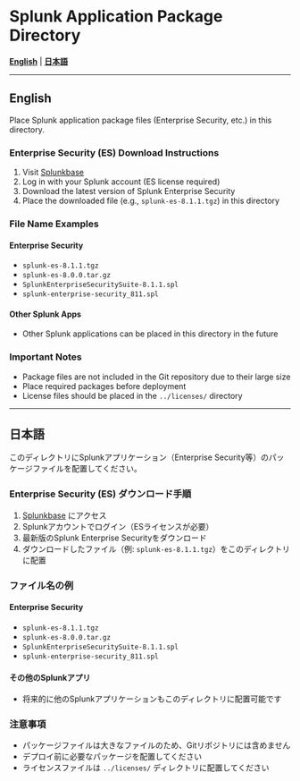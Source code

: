 # Splunk Application Package Directory

**[English](#english)** | **[日本語](#日本語)**

---

## English

Place Splunk application package files (Enterprise Security, etc.) in this directory.

### Enterprise Security (ES) Download Instructions

1. Visit [Splunkbase](https://splunkbase.splunk.com/app/263)
2. Log in with your Splunk account (ES license required)
3. Download the latest version of Splunk Enterprise Security
4. Place the downloaded file (e.g., `splunk-es-8.1.1.tgz`) in this directory

### File Name Examples

#### Enterprise Security
- `splunk-es-8.1.1.tgz`
- `splunk-es-8.0.0.tar.gz`
- `SplunkEnterpriseSecuritySuite-8.1.1.spl`
- `splunk-enterprise-security_811.spl`

#### Other Splunk Apps
- Other Splunk applications can be placed in this directory in the future

### Important Notes

- Package files are not included in the Git repository due to their large size
- Place required packages before deployment
- License files should be placed in the `../licenses/` directory

---

## 日本語

このディレクトリにSplunkアプリケーション（Enterprise Security等）のパッケージファイルを配置してください。

### Enterprise Security (ES) ダウンロード手順

1. [Splunkbase](https://splunkbase.splunk.com/app/263) にアクセス
2. Splunkアカウントでログイン（ESライセンスが必要）
3. 最新版のSplunk Enterprise Securityをダウンロード
4. ダウンロードしたファイル（例: `splunk-es-8.1.1.tgz`）をこのディレクトリに配置

### ファイル名の例

#### Enterprise Security
- `splunk-es-8.1.1.tgz`
- `splunk-es-8.0.0.tar.gz`
- `SplunkEnterpriseSecuritySuite-8.1.1.spl`
- `splunk-enterprise-security_811.spl`

#### その他のSplunkアプリ
- 将来的に他のSplunkアプリケーションもこのディレクトリに配置可能です

### 注意事項

- パッケージファイルは大きなファイルのため、Gitリポジトリには含めません
- デプロイ前に必要なパッケージを配置してください
- ライセンスファイルは `../licenses/` ディレクトリに配置してください